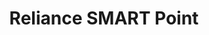 ---
title: "Reliance SMART Point"
url: /bangalore/reliance-smart-point-amruth-nagar-main-road/
shop: Supermarkt
---